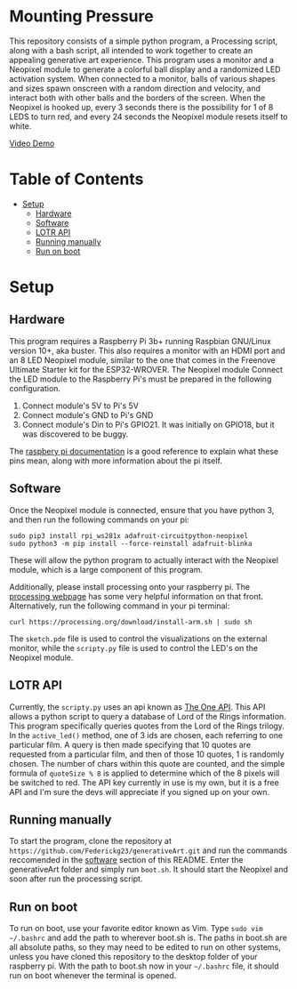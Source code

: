 # Mounting Pressure

This repository consists of a simple python program, a Processing script, along with a bash script, all intended to work together to create an appealing generative art experience. This program uses a monitor and a Neopixel module to generate a colorful ball display and a randomized LED activation system. When connected to a monitor, balls of various shapes and sizes spawn onscreen with a random direction and velocity, and interact both with other balls and the borders of the screen. When the Neopixel is hooked up, every 3 seconds there is the possibility for 1 of 8 LEDS to turn red, and every 24 seconds the Neopixel module resets itself to white. 
    
[Video Demo](https://youtu.be/KNExLvp8t4w)

# Table of Contents <!-- omit in toc -->
- [Setup](#setup)
  - [Hardware](#hardware)
  - [Software ](#software)
  - [LOTR API](#lotr-api)
  - [Running manually](#running-manually)
  - [Run on boot](#run-on-boot)

# Setup
## Hardware

This program requires a Raspberry Pi 3b+ running Raspbian GNU/Linux version 10+, aka buster. This also requires a monitor with an HDMI port and an 8 LED Neopixel module, similar to the one that comes in the Freenove Ultimate Starter kit for the ESP32-WROVER.
The Neopixel module Connect the LED module to the Raspberry Pi's must be prepared in the following configuration. 
1. Connect module's 5V to Pi's 5V
2. Connect module's GND to Pi's GND
3. Connect module's Din to Pi's GPIO21. It was initially on GPIO18, but it was discovered to be buggy. 

The  [raspbery pi documentation](https://www.raspberrypi.org/documentation/usage/gpio/) is a good reference to explain what these pins mean, along with more information about the pi itself.

## Software 
Once the Neopixel module is connected, ensure that you have python 3, and then run the following commands on your pi:

```
sudo pip3 install rpi_ws281x adafruit-circuitpython-neopixel
sudo python3 -m pip install --force-reinstall adafruit-blinka
```

These will allow the python program to actually interact with the Neopixel module, which is a large component of this program. 

Additionally, please install processing onto your raspberry pi. The [processing webpage](https://pi.processing.org/get-started/) has some very helpful information on that front. Alternatively, run the following command in your pi terminal:
```
curl https://processing.org/download/install-arm.sh | sudo sh
```

The `sketch.pde` file is used to control the visualizations on the external monitor, while the `scripty.py` file is used to control the LED's on the Neopixel module. 


## LOTR API

Currently, the `scripty.py` uses an api known as [The One API](https://the-one-api.dev/). This API allows a python script to query a database of Lord of the Rings information. This program specifically queries quotes from the Lord of the Rings trilogy. In the `active_led()` method, one of 3 ids are chosen, each referring to one particular film. A query is then made specifying that 10 quotes are requested from a particular film, and then of those 10 quotes, 1 is randomly chosen. The number of chars within this quote are counted, and the simple formula of `quoteSize % 8` is applied to determine which of the 8 pixels will be switched to red. The API key currently in use is my own, but it is a free API and I'm sure the devs will appreciate if you signed up on your own. 


## Running manually
To start the program, clone the repository at `https://github.com/Federickg23/generativeArt.git` and run the commands reccomended in the [software](#software) section of this README. Enter the generativeArt folder and simply run `boot.sh`. It should start the Neopixel and soon after run the processing script.  

## Run on boot

To run on boot, use your favorite editor known as Vim. Type `sudo vim ~/.bashrc` and add the path to wherever boot.sh is. The paths in boot.sh are all absolute paths, so they may need to be edited to run on other systems, unless you have cloned this repository to the desktop folder of your raspberry pi. 
With the path to boot.sh now in your `~/.bashrc` file, it should run on boot whenever the terminal is opened. 